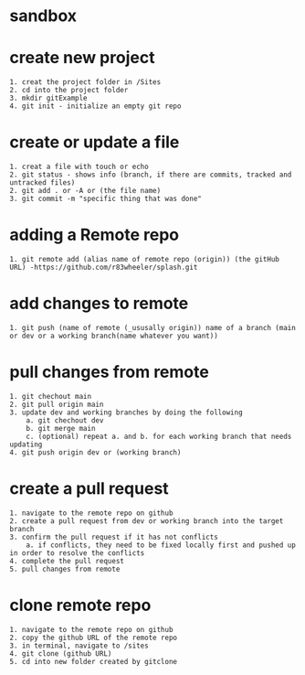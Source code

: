 # sandbox

# create new project
    1. creat the project folder in /Sites
    2. cd into the project folder
    3. mkdir gitExample
    4. git init - initialize an empty git repo

# create or update a file
    1. creat a file with touch or echo
    2. git status - shows info (branch, if there are commits, tracked and untracked files)
    2. git add . or -A or (the file name)
    3. git commit -m "specific thing that was done"

# adding a Remote repo 
    1. git remote add (alias name of remote repo (origin)) (the gitHub URL) -https://github.com/r83wheeler/splash.git

# add changes to remote
    1. git push (name of remote (_ususally origin)) name of a branch (main or dev or a working branch(name whatever you want))


# pull changes from remote
    1. git chechout main 
    2. git pull origin main
    3. update dev and working branches by doing the following 
        a. git chechout dev 
        b. git merge main
        c. (optional) repeat a. and b. for each working branch that needs updating 
    4. git push origin dev or (working branch)

# create a pull request
    1. navigate to the remote repo on github
    2. create a pull request from dev or working branch into the target branch
    3. confirm the pull request if it has not conflicts
        a. if conflicts, they need to be fixed locally first and pushed up in order to resolve the conflicts
    4. complete the pull request 
    5. pull changes from remote 

# clone remote repo
    1. navigate to the remote repo on github
    2. copy the github URL of the remote repo
    3. in terminal, navigate to /sites
    4. git clone (github URL)
    5. cd into new folder created by gitclone
